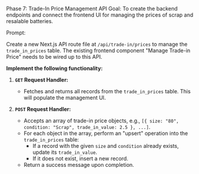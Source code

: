 Phase 7: Trade-In Price Management API
Goal: To create the backend endpoints and connect the frontend UI for managing the prices of scrap and resalable batteries.

Prompt:

Create a new Next.js API route file at `/api/trade-in/prices` to manage the `trade_in_prices` table. The existing frontend component "Manage Trade-in Price" needs to be wired up to this API.

**Implement the following functionality:**

1.  **`GET` Request Handler:**

    - Fetches and returns all records from the `trade_in_prices` table. This will populate the management UI.

2.  **`POST` Request Handler:**
    - Accepts an array of trade-in price objects, e.g., `[{ size: "80", condition: "Scrap", trade_in_value: 2.5 }, ...]`.
    - For each object in the array, perform an "upsert" operation into the `trade_in_prices` table:
      - If a record with the given `size` and `condition` already exists, update its `trade_in_value`.
      - If it does not exist, insert a new record.
    - Return a success message upon completion.

